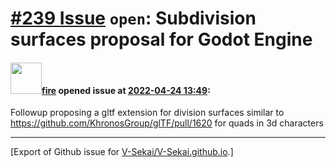 # [\#239 Issue](https://github.com/V-Sekai/V-Sekai.github.io/issues/239) `open`: Subdivision surfaces proposal for Godot Engine

#### <img src="https://avatars.githubusercontent.com/u/32321?u=c2e06a3d2b49a467aa907e54aa259516440267cc&v=4" width="50">[fire](https://github.com/fire) opened issue at [2022-04-24 13:49](https://github.com/V-Sekai/V-Sekai.github.io/issues/239):

Followup proposing a gltf extension for division surfaces similar to https://github.com/KhronosGroup/glTF/pull/1620 for quads in 3d characters




-------------------------------------------------------------------------------



[Export of Github issue for [V-Sekai/V-Sekai.github.io](https://github.com/V-Sekai/V-Sekai.github.io).]

